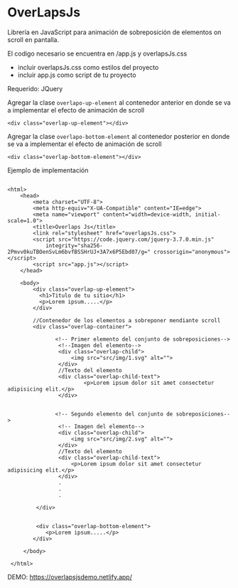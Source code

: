 # OverLapsJs

Librería en JavaScript para animación de sobreposición de elementos on scroll en pantalla.

El codigo necesario se encuentra en /app.js y overlapsJs.css

- incluir overlapsJs.css como estilos del proyecto
- incluir app.js como script de tu proyecto

Requerido: JQuery


Agregar la clase `overlapo-up-element` al contenedor anterior en donde se va a implementar el efecto de animación de scroll
```
<div class="overlap-up-element"></div>
```
Agregar la clase `overlapo-bottom-element` al contenedor posterior en donde se va a implementar el efecto de animación de scroll

```
<div class="overlap-bottom-element"></div>
```

Ejemplo de implementación

```

<html>
    <head>
        <meta charset="UTF-8">
        <meta http-equiv="X-UA-Compatible" content="IE=edge">
        <meta name="viewport" content="width=device-width, initial-scale=1.0">
        <title>Overlaps Js</title>
        <link rel="stylesheet" href="overlapsJs.css">
        <script src="https://code.jquery.com/jquery-3.7.0.min.js"
            integrity="sha256-2Pmvv0kuTBOenSvLm6bvfBSSHrUJ+3A7x6P5Ebd07/g=" crossorigin="anonymous"></script>
        <script src="app.js"></script>
    </head>

    <body>
        <div class="overlap-up-element">
          <h1>Titulo de tu sitio</h1>
          <p>Lorem ipsum.....</p>
        </div>

        //Contenedor de los elementos a sobreponer mendiante scroll
        <div class="overlap-container">

               <!-- Primer elemento del conjunto de sobreposiciones-->
                <!--Imagen del elemento-->
                <div class="overlap-child">
                    <img src="src/img/1.svg" alt="">
                </div>
                //Texto del elemento
                <div class="overlap-child-text">
                        <p>Lorem ipsum dolor sit amet consectetur adipisicing elit.</p>
                </div>


               <!-- Segundo elemento del conjunto de sobreposiciones-->
                <!-- Imagen del elemento-->
                <div class="overlap-child">
                    <img src="src/img/2.svg" alt="">
                </div>
                //Texto del elemento
                <div class="overlap-child-text">
                    <p>Lorem ipsum dolor sit amet consectetur adipisicing elit.</p>
                </div>
                .
                .
                .

         </div>


         <div class="overlap-bottom-element">
            <p>Lorem ipsum.....</p>
        </div>

     </body>
 
 </html>
 ```

DEMO: https://overlapsjsdemo.netlify.app/

